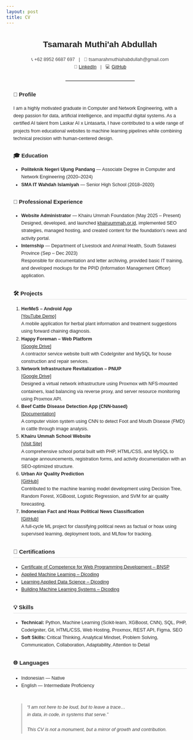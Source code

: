 ```yaml
---
layout: post
title: CV
---
```


<div style="max-width: 1500px; margin: 0 auto; padding: 0em 1.5em; font-size: 0.9em; line-height: 1.6; font-family: Arial, sans-serif; color: #222">

<h4 style="text-align: center; font-size: 1.8em; margin-bottom: 0.3em;">Tsamarah Muthi'ah Abdullah</h4>
<p style="text-align: center; color: #444;">
📞 +62 8952 6687 697 &nbsp; | &nbsp; 📧 tsamarahmuthiahabdullah@gmail.com<br>
🔗 <a href="https://www.linkedin.com/in/tsamarah-abdullah-24a25a236/" target="_blank">LinkedIn</a> &nbsp; | &nbsp;
💻 <a href="https://github.com/MuthiahAinun" target="_blank">GitHub</a>
</p>

<hr style="margin: 2em auto; border: none; border-top: 1px solid #ccc; width: 40%;">

<section style="margin-bottom: 2em;">
  <h3>🧭 Profile</h3>
  <p>
    I am a highly motivated graduate in Computer and Network Engineering, with a deep passion for data, artificial intelligence, and impactful digital systems. As a certified AI talent from Laskar AI x Lintasarta, I have contributed to a wide range of projects from educational websites to machine learning pipelines while combining technical precision with human-centered design.
  </p>
</section>

<section style="margin-bottom: 2em;">
  <h3>🎓 Education</h3>
  <ul>
    <li><strong>Politeknik Negeri Ujung Pandang</strong> — Associate Degree in Computer and Network Engineering (2020–2024)</li>
    <li><strong>SMA IT Wahdah Islamiyah</strong> — Senior High School (2018–2020)</li>
  </ul>
</section>

<section style="margin-bottom: 2em;">
  <h3>💼 Professional Experience</h3>
  <ul>
    <li>
      <strong>Website Administrator</strong> — Khairu Ummah Foundation (May 2025 – Present)<br>
      Designed, developed, and launched <a href="https://khairuummah.or.id/" target="_blank">khairuummah.or.id</a>, implemented SEO strategies, managed hosting, and created content for the foundation's news and activity portal.
    </li>
    <li>
      <strong>Internship</strong> — Department of Livestock and Animal Health, South Sulawesi Province (Sep – Dec 2023)<br>
      Responsible for documentation and letter archiving, provided basic IT training, and developed mockups for the PPID (Information Management Officer) application.
    </li>
  </ul>
</section>

<section style="margin-bottom: 2em;">
  <h3 style="font-size: 1.2em; border-bottom: 1px solid #ddd; padding-bottom: 0.2em;">🛠 Projects</h3>
  <ol>
    <li>
      <strong>HerMeS – Android App</strong><br>
      <a href="https://youtu.be/jfRzI32yNYM" target="_blank">[YouTube Demo]</a><br>
      A mobile application for herbal plant information and treatment suggestions using forward chaining diagnosis.
    </li>
    <li>
      <strong>Happy Foreman – Web Platform</strong><br>
      <a href="https://drive.google.com/drive/folders/1_eb3Ogto363R1q1I3vERZZbv4QZmsCDQ?usp=sharing" target="_blank">[Google Drive]</a><br>
      A contractor service website built with CodeIgniter and MySQL for house construction and repair services.
    </li>
    <li>
      <strong>Network Infrastructure Revitalization – PNUP</strong><br>
      <a href="https://drive.google.com/drive/folders/1CSGPCrBmBpticAF7GGeUKOr0dbUvtCtC?usp=sharing" target="_blank">[Google Drive]</a><br>
      Designed a virtual network infrastructure using Proxmox with NFS-mounted containers, load balancing via reverse proxy, and server resource monitoring using Proxmox API.
    </li>
    <li>
      <strong>Beef Cattle Disease Detection App (CNN-based)</strong><br>
      <a href="https://www.canva.com/design/DAGPyUx8v1U/e-NlbUuWKtDoQyUpf5UdpA/edit?utm_content=DAGPyUx8v1U&utm_campaign=designshare&utm_medium=link2&utm_source=sharebutton" target="_blank">[Documentation]</a><br>
      A computer vision system using CNN to detect Foot and Mouth Disease (FMD) in cattle through image analysis.
    </li>
    <li>
      <strong>Khairu Ummah School Website</strong><br>
      <a href="https://khairuummah.or.id/" target="_blank">[Visit Site]</a><br>
      A comprehensive school portal built with PHP, HTML/CSS, and MySQL to manage announcements, registration forms, and activity documentation with an SEO-optimized structure.
    </li>
    <li>
      <strong>Urban Air Quality Prediction</strong><br>
      <a href="https://github.com/srios000/urban-air-quality-prediction" target="_blank">[GitHub]</a><br>
      Contributed to the machine learning model development using Decision Tree, Random Forest, XGBoost, Logistic Regression, and SVM for air quality forecasting.
    </li>
    <li>
      <strong>Indonesian Fact and Hoax Political News Classification</strong><br>
      <a href="https://github.com/MuthiahAinun/Proyek_MSML_Indonesian-Fact-and-Hoax-Political-News" target="_blank">[GitHub]</a><br>
      A full-cycle ML project for classifying political news as factual or hoax using supervised learning, deployment tools, and MLflow for tracking.
    </li>
  </ol>
</section>

<section style="margin-bottom: 2em;">
  <h3 style="font-size: 1.2em; border-bottom: 1px solid #ddd; padding-bottom: 0.2em;">📄 Certifications</h3>
  <ul>
    <li><a href="https://drive.google.com/drive/folders/1EXfIcP8dESf3qMpgXZKzzJKaL8_ZvLL2?usp=sharing" target="_blank">Certificate of Competence for Web Programming Development – BNSP</a></li>
    <li><a href="https://drive.google.com/file/d/1XCGVhqHzPOtw-nAQhrcFRdtJXhKxJJKw/view?usp=sharing" target="_blank">Applied Machine Learning – Dicoding</a></li>
    <li><a href="https://drive.google.com/file/d/1KypCUbdwp6-ONqtWHgOhgjFMV1JCH-wk/view?usp=sharing" target="_blank">Learning Applied Data Science – Dicoding</a></li>
    <li><a href="https://drive.google.com/file/d/1uG_E9JHXBd-14EFcDWH8SeRH2P8dZJWV/view?usp=sharing" target="_blank">Building Machine Learning Systems – Dicoding</a></li>
    <!-- Tambahkan sertifikat lain di sini -->
  </ul>
</section>

<section style="margin-bottom: 2em;">
  <h3 style="font-size: 1.2em; border-bottom: 1px solid #ddd; padding-bottom: 0.2em;">💡 Skills</h3>
  <ul>
    <li><strong>Technical:</strong> Python, Machine Learning (Scikit-learn, XGBoost, CNN), SQL, PHP, CodeIgniter, Git, HTML/CSS, Web Hosting, Proxmox, REST API, Figma, SEO</li>
    <li><strong>Soft Skills:</strong> Critical Thinking, Analytical Mindset, Problem Solving, Communication, Collaboration, Adaptability, Attention to Detail</li>
  </ul>
</section>

<section style="margin-bottom: 2em;">
  <h3 style="font-size: 1.2em; border-bottom: 1px solid #ddd; padding-bottom: 0.2em;">🌐 Languages</h3>
  <ul>
    <li>Indonesian — Native</li>
    <li>English — Intermediate Proficiency</li>
  </ul>
</section>

<section style="margin-top: 3em;">
  <blockquote style="font-style: italic; border-left: 3px solid #ccc; padding-left: 1em; color: #444;">
    “I am not here to be loud, but to leave a trace…<br>
    in data, in code, in systems that serve.”<br><br>
    This CV is not a monument, but a mirror of growth and contribution.
  </blockquote>
</section>

</div>
